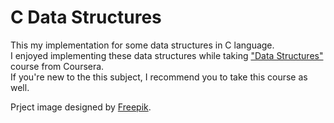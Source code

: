 # C Data Structures
This my implementation for some data structures in C language.  
I enjoyed implementing these data structures while taking ["Data Structures"](https://www.coursera.org/learn/data-structures) course from Coursera.  
If you're new to the this subject, I recommend you to take this course as well.    

Prject image designed by [Freepik](http://www.freepik.com).
